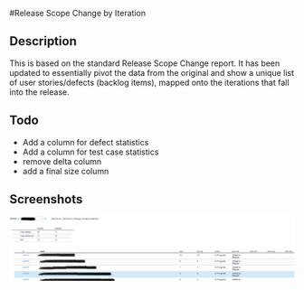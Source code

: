 #Release Scope Change by Iteration

## Description

This is based on the standard Release Scope Change report. It has been updated to essentially pivot the data from the original and show a unique list of user stories/defects (backlog items), mapped onto the iterations that fall into the release.

## Todo

- Add a column for defect statistics
- Add a column for test case statistics
- remove delta column
- add a final size column

## Screenshots

![screenshot of app](/screenshot.png)
